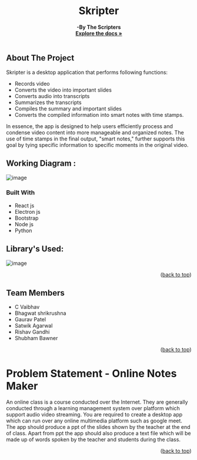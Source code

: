 <h1 align="center">Skripter</h1>
  <p align="center">
    <b> -By The Scripters </b>
    <br />
    <a href="https://github.com/krishna-NIT/al-note-maker"><strong>Explore the docs »</strong></a>
    <br />
    <br />

<!-- ABOUT THE PROJECT -->
## About The Project

Skripter is a desktop application that performs following functions: 
  - Records video
  - Converts the video into important slides
  - Converts audio into transcripts
  - Summarizes the transcripts
  - Compiles the summary and important slides
  - Converts the compiled information into smart notes with time stamps.

In essence, the app is designed to help users efficiently process and condense video content into more manageable and organized notes. The use of time stamps in the final output, "smart notes," further supports this goal by tying specific information to specific moments in the original video.


## Working Diagram :
![image](https://user-images.githubusercontent.com/83586546/221334903-962efd5d-6d58-462a-802a-859b895e84ce.png)


### Built With

* React js
* Electron js
* Bootstrap
* Node js
* Python

## Library's Used:
![image](https://user-images.githubusercontent.com/83586546/221334974-e62b39a9-1d14-4d9b-8b39-e02287ce320c.png)


<p align="right">(<a href="#readme-top">back to top</a>)</p>


<!-- GETTING STARTED -->
## Team Members
- C Vaibhav
- Bhagwat shrikrushna
- Gaurav Patel
- Satwik Agarwal
- Rishav Gandhi
- Shubham Bawner

<p align="right">(<a href="#readme-top">back to top</a>)</p>

# Problem Statement - Online Notes Maker
An online class is a course conducted over the Internet. They are generally conducted through a learning management system over platform which support audio video streaming. You are required to create a desktop app which can run over any online multimedia platform such as google meet. The app should produce a ppt of the slides shown by the teacher at the end of class. Apart from ppt the app should also produce a text file which will be made up of words spoken by the teacher and students during the class.

<p align="right">(<a href="#readme-top">back to top</a>)</p>
